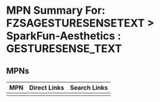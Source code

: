 



# MPN Summary For: FZSAGESTURESENSETEXT > SparkFun-Aesthetics : GESTURESENSE_TEXT

## MPNs
  

|MPN|Direct Links|Search Links|
| :--- | :--- | :--- |
||||
